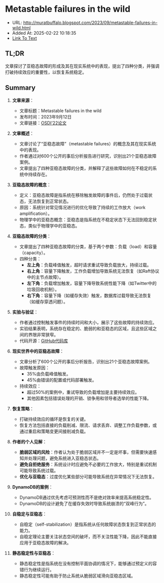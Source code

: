 # Metastable failures in the wild
- URL: http://muratbuffalo.blogspot.com/2023/09/metastable-failures-in-wild.html
- Added At: 2025-02-22 10:18:35
- [Link To Text](2025-02-22-metastable-failures-in-the-wild_raw.md)

## TL;DR
文章探讨了亚稳态故障的形成及其在现实系统中的表现，提出了四种分类，并强调打破持续效应的重要性，以恢复系统稳定。

## Summary
1. **文章来源**：
   - 文章标题：Metastable failures in the wild
   - 发布时间：2023年9月12日
   - 文章链接：[OSDI'22论文](https://www.usenix.org/system/files/osdi22-huang-lexiang.pdf)

2. **文章概述**：
   - 文章讨论了“亚稳态故障”（metastable failures）的概念及其在现实系统中的表现。
   - 作者通过对600个公开的事后分析报告进行研究，识别出21个亚稳态故障案例。
   - 文章提出了四种亚稳态故障的分类，并解释了这些故障如何在不稳定的系统中持续存在。

3. **亚稳态故障的概念**：
   - 定义：亚稳态故障是指系统在移除触发故障的事件后，仍然处于过载状态，无法恢复到正常状态。
   - 原因：系统针对常见情况进行的优化导致了持续的工作放大（work amplification）。
   - 物理学中的亚稳态概念：亚稳态是指系统在不稳定状态下无法回到稳定状态，类似于物理学中的亚稳态。

4. **亚稳态故障的分类**：
   - 文章提出了四种亚稳态故障的分类，基于两个参数：负载（load）和容量（capacity）。
   - 四种分类：
     - **左上角**：负载峰值触发，超时请求重试导致负载放大，持续过载。
     - **右上角**：容量下降触发，工作负载增加导致系统无法恢复（如Raft协议中的主节点故障）。
     - **左下角**：负载增加触发，容量下降导致系统性能下降（如Twitter中的垃圾回收机制）。
     - **右下角**：容量下降（如缓存失效）触发，数据库过载导致无法恢复（如缓存穿透问题）。

5. **实验与验证**：
   - 作者通过控制触发事件的持续时间和大小，展示了这些故障的持续效应。
   - 实验结果表明，系统存在稳定的、脆弱的和亚稳态的区域，且这些区域之间的界限非常狭窄。
   - 代码开源：[GitHub代码库](https://github.com/lexiangh/Metastability)

6. **现实世界中的亚稳态故障**：
   - 文章分析了600个公开的事后分析报告，识别出21个亚稳态故障案例。
   - 故障触发原因：
     - 35%由负载峰值触发。
     - 45%由错误的配置或代码部署触发。
   - 持续效应：
     - 超过50%的案例中，重试导致的负载增加是主要持续效应。
     - 其他因素包括错误处理的开销、锁争用和领导者选举的性能下降。

7. **恢复策略**：
   - 打破持续效应的循环是恢复的关键。
   - 恢复方法包括直接的负载削减、限流、请求丢弃、调整工作负载参数，或通过重启和策略变更间接削减负载。

8. **作者的个人见解**：
   - **脆弱区域的风险**：作者认为处于脆弱区域并不一定是坏事，但需要快速感知并处理问题，避免系统进入亚稳态状态。
   - **避免自拒绝服务**：系统设计时应避免不必要的工作放大，特别是重试机制可能导致系统过载。
   - **优化与亚稳态**：过度优化某些部分可能导致系统在异常情况下无法恢复。

9. **DynamoDB的案例**：
   - DynamoDB通过优先考虑可预测性而不是绝对效率来提高系统稳定性。
   - DynamoDB的设计避免了在缓存失效时导致系统崩溃的“双峰行为”。

10. **自稳定与亚稳态**：
    - 自稳定（self-stabilization）是指系统从任何故障状态恢复到正常状态的能力。
    - 自稳定理论主要关注状态空间的破坏，而不关注性能下降，因此不能直接应用于亚稳态故障的解决。

11. **静态稳定性与亚稳态**：
    - 静态稳定性是指系统在没有控制平面协调的情况下，能够通过预定义的容错行为继续运行。
    - 静态稳定性可能有助于防止系统从脆弱区域滑向亚稳态区域。
